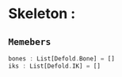 
# Skeleton : 
## ```Memebers```    
```rust
bones : List[Defold.Bone] = []  
iks : List[Defold.IK] = []  
```


